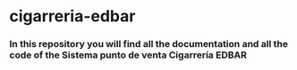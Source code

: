 # cigarreria-edbar

### In this repository you will find all the documentation and all the code of the Sistema punto de venta Cigarrería EDBAR